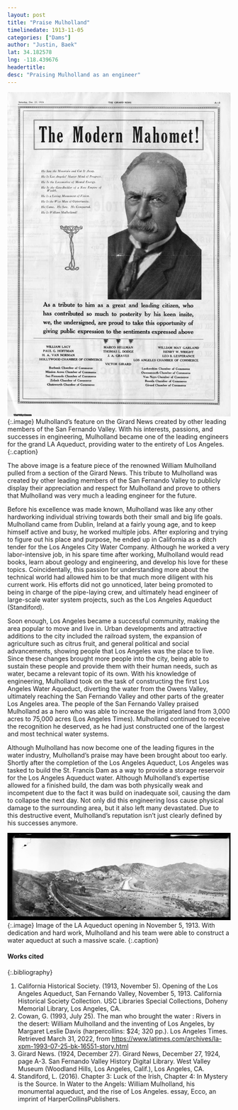 ```yaml
---
layout: post
title: "Praise Mulholland"
timelinedate: 1913-11-05
categories: ["Dams"]
author: "Justin, Baek"
lat: 34.182578
lng: -118.439676
headertitle: 
desc: "Praising Mulholland as an engineer"
---
```


![Mulholland’s Feature on Girard News](images/GirardMulholland.jpg)
   {:.image}
Mulholland’s feature on the Girard News created by other leading members of the San Fernando Valley. With his interests, passions, and successes in engineering, Mulholland became one of the leading engineers for the grand LA Aqueduct, providing water to the entirety of Los Angeles.
   {:.caption}
   
The above image is a feature piece of the renowned William Mulholland pulled from a section of the Girard News. This tribute to Mulholland was created by other leading members of the San Fernando Valley to publicly display their appreciation and respect for Mulholland and prove to others that Mulholland was very much a leading engineer for the future.

Before his excellence was made known, Mulholland was like any other hardworking individual striving towards both their small and big life goals. Mulholland came from Dublin, Ireland at a fairly young age, and to keep himself active and busy, he worked multiple jobs. After exploring and trying to figure out his place and purpose, he ended up in California as a ditch tender for the Los Angeles City Water Company. Although he worked a very labor-intensive job, in his spare time after working, Mulholland would read books, learn about geology and engineering, and develop his love for these topics. Coincidentally, this passion for understanding more about the technical world had allowed him to be that much more diligent with his current work. His efforts did not go unnoticed, later being promoted to being in charge of the pipe-laying crew, and ultimately head engineer of large-scale water system projects, such as the Los Angeles Aqueduct (Standiford).

Soon enough, Los Angeles became a successful community, making the area popular to move and live in. Urban developments and attractive additions to the city included the railroad system, the expansion of agriculture such as citrus fruit, and general political and social advancements, showing people that Los Angeles was the place to live. Since these changes brought more people into the city, being able to sustain these people and provide them with their human needs, such as water, became a relevant topic of its own. With his knowledge of engineering, Mulholland took on the task of constructing the first Los Angeles Water Aqueduct, diverting the water from the Owens Valley, ultimately reaching the San Fernando Valley and other parts of the greater Los Angeles area. The people of the San Fernando Valley praised Mulholland as a hero who was able to increase the irrigated land from 3,000 acres to 75,000 acres (Los Angeles Times). Mulholland continued to receive the recognition he deserved, as he had just constructed one of the largest and most technical water systems. 

Although Mulholland has now become one of the leading figures in the water industry, Mulholland’s praise may have been brought about too early. Shortly after the completion of the Los Angeles Aqueduct, Los Angeles was tasked to build the St. Francis Dam as a way to provide a storage reservoir for the Los Angeles Aqueduct water. Although Mulholland’s expertise allowed for a finished build, the dam was both physically weak and incompetent due to the fact it was build on inadequate soil, causing the dam to collapse the next day. Not only did this engineering loss cause physical damage to the surrounding area, but it also left many devastated. Due to this destructive event, Mulholland’s reputation isn’t just clearly defined by his successes anymore. 


![The Opening of the LA Aqueduct](images/AqueductCompletion.jpg)
   {:.image}
Image of the LA Aqueduct opening in November 5, 1913. With dedication and hard work, Mulholland and his team were able to construct a water aqueduct at such a massive scale.
   {:.caption}

#### Works cited

{:.bibliography} 
1. California Historical Society. (1913, November 5). Opening of the Los Angeles Aqueduct, San Fernando Valley, November 5, 1913. California Historical Society Collection. USC Libraries Special Collections, Doheny Memorial Library, Los Angeles, CA.
2. Cowan, G. (1993, July 25). The man who brought the water : Rivers in the desert: William Mulholland and the inventing of Los Angeles, by Margaret Leslie Davis (harpercollins: $24; 320 pp.). Los Angeles Times. Retrieved March 31, 2022, from https://www.latimes.com/archives/la-xpm-1993-07-25-bk-16551-story.html
3. Girard News. (1924, December 27). Girard News, December 27, 1924, page A-3. San Fernando Valley History Digital Library. West Valley Museum (Woodland Hills, Los Angeles, Calif.), Los Angeles, CA.
4. Standiford, L. (2016). Chapter 3: Luck of the Irish, Chapter 4: In Mystery is the Source. In Water to the Angels: William Mulholland, his monumental aqueduct, and the rise of Los Angeles. essay, Ecco, an imprint of HarperCollinsPublishers. 

